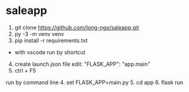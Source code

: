 # saleapp
1. git clone https://github.com/long-ngo/saleapp.git
2. py -3 -m venv venv
3. pip install -r requirements.txt

* with vscode
run by shortcut
4. create launch.json file edit: "FLASK_APP": "app.main"
5. ctrl + F5

run by command line
4. set FLASK_APP=main.py
5. cd app
6. flask run

